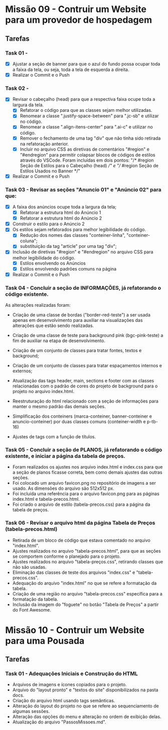 # Missão 09 - Contruir um Website para um provedor de hospedagem

## Tarefas
### Task 01 - 
- [x] Ajustar a seção de banner para que o azul do fundo possa ocupar toda a faixa da tela, ou seja, toda a tela de esquerda a direita.
- [x] Realizar o Commit e o Push

### Task 02 - 
- [x] Revisar o cabeçalho (head) para que a respectiva faixa ocupe toda a largura da tela.
    - [x] Refatorar o código para que as classes sejam melhor utilizadas.
    - [x] Renomear a classe ".justify-space-between" para ".jc-sb" e utilizar no código.
    - [x] Renomear a classe ".align-itens-center" para ".ai-c" e utilizar no código.    
    - [x] Remover o fechamento de uma tag "div" que não tinha sido retirada na refatoração anterior.
    - [x] Incluir no arquivo CSS as diretivas de comentários "#region" e "#endregion" para permitir colapsar blocos de códigos de estilos através do VSCode. Foram incluídas em dois pontos: "/* #region Seção de Estilos para o Cabeçalho (head) */" e "/* #region Seção de Estilos Usados no Banner */"
- [x] Realizar o Commit e o Push

### Task 03 - Revisar as seções "Anuncio 01" e "Anúncio 02" para que:
- [x] A faixa dos anúncios ocupe toda a largura da tela;
    - [x] Refatorar a estrutura html do Anúncio 1
    - [x] Refatorar a estrutura html do Anúncio 2
- [x] Construir o estilo para o Anúncio 2
- [x] Os estilos sejam refatorados para melhor legibilidade do código.
    - [x] Redução dos nomes das classes "conteiner-linha", "conteiner-coluna";
    - [x] substituição da tag "article" por uma tag "div";
- [x] Inclusão de diretivas "#region" e "#endregion" no arquivo CSS para melhor legibilidade do código.
    - [x] Estilos envolvendo os Anúncios
    - [x] Estilos envolvendo padrões comuns na página
- [x] Realizar o Commit e o Push

### Task 04 - Concluir a seção de INFORMAÇÕES, já refatorando o código existente.
As alterações realizadas foram:
- Criação de uma classe de bordas ("border-red-teste") a ser usada apenas em desenvolvimento para auxiliar na visualizações das alterações que estão sendo realizadas.
- Criação de uma classe de teste para background pink (bgc-pink-teste) a fim de auxiliar na etapa de desenvolvimento.
- Criação de um conjunto de classes para tratar fontes, textos e background;
- Criação de um conjunto de classes para tratar espaçamentos internos e externos;
- Atualização das tags header, main, sections e footer com as classes relacionadas com o padrão de cores do projeto de background para o projeto no arquivo index.html.
- Reestruturação do html relacionado com a seção de informações para manter o mesmo padrão das demais seções.
- Simplificação dos conteiners (marca-conteiner, banner-conteiner e anuncio-conteiner) por duas classes comuns (conteiner-width e p-tb-16)

- Ajustes de tags com a função de títulos.

### Task 05 - Concluir a seção de PLANOS, já refatorando o código existente, e iniciar a página da tabela de preços.
- Foram realizados os ajustes nos arquivo index.html e index.css para que a seção de planos ficasse correta, bem como demais ajustes das outras seções.
- Foi colocado um arquivo favicon.png no repositório de imagens a ser usado. As dimensões do arquivo são 512x512 px.
- Foi incluída uma referência para o arquivo favicon.png para as páginas index.html e tabela-precos.html.
- Foi criado o arquivo de estilo (tabela-precos.css) para a página da tabela de preços.

### Task 06 - Revisar o arquivo html da página Tabela de Preços (tabela-precos.html)
- Retirada de um bloco de código que estava comentado no arquivo "index.html".
- Ajustes realizados no arquivo "tabela-precos.html", para que as seções se comportem conforme o planejado para o projeto.
- Ajustes realizados no arquivo "tabela-preços.css", retirando classes que não são usadas.
- Eliminação das classes de teste dos arquivos "index.css" e "tabela-precos.css".
- Adequação do arquivo "index.html" no que se refere a formatação da tabela.
- Criação de uma região no arquivo "tabela-precos.css" específica para a formatação da tabela.
- Inclusão da imagem do "foguete" no botão "Tabela de Preços" a partir do Font Awesome.

# Missão 10 - Contruir um Website para uma Pousada
## Tarefas
### Task 01 - Adequações Iniciais e Construção do HTML
- Arquivos de imagens e ícones copiados para o projeto.
- Arquivo do "layout pronto" e "textos do site" disponibilizados na pasta docs.
- Criação do arquivo html usando tags semânticas.
- Alteração do layout do projeto no que se refere ao sequenciamento de algumas sessões.
- Alteração das opções do menu e alteração no ordem de exibição delas.
- Atualização do arquivo "PassosMissoes.md".